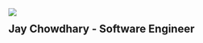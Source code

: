 <img align="left" src="https://ra.tcp.direct/export/mob/9420022_attack1.svg" />
<h2> <b>Jay Chowdhary</b> - Software Engineer </h2>



<!--
**Corsage/Corsage** is a ✨ _special_ ✨ repository because its `README.md` (this file) appears on your GitHub profile.

Here are some ideas to get you started:

- 🔭 I’m currently working on ...
- 🌱 I’m currently learning ...
- 👯 I’m looking to collaborate on ...
- 🤔 I’m looking for help with ...
- 💬 Ask me about ...
- 📫 How to reach me: ...
- 😄 Pronouns: ...
- ⚡ Fun fact: ...
-->
